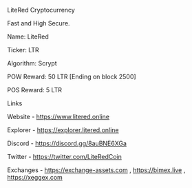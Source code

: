 LiteRed Cryptocurrency


Fast and High Secure.


Name: LiteRed

Ticker: LTR

Algorithm: Scrypt

POW Reward: 50 LTR [Ending on block 2500]

POS Reward: 5 LTR



Links

Website - https://www.litered.online

Explorer - https://explorer.litered.online

Discord - https://discord.gg/8auBNE6XGa

Twitter - https://twitter.com/LiteRedCoin

Exchanges - https://exchange-assets.com , https://bimex.live , https://xeggex.com
